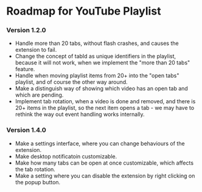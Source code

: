 # Roadmap for YouTube Playlist

### Version 1.2.0

* Handle more than 20 tabs, without flash crashes, and causes the extension to fail.
* Change the concept of tabId as unique identifiers in the playlist, because it will
not work, when we implement the "more than 20 tabs" feature.
* Handle when moving playlist items from 20+ into the "open tabs" playlist,
and of course the other way around.
* Make a distinguish way of showing which video has an open tab and which are pending.
* Implement tab rotation, when a video is done and removed, and there is 20+ items in the playlist,
so the next item opens a tab - we may have to rethink the way out event handling works internally.

### Version 1.4.0

* Make a settings interface, where you can change behaviours of the extension.
* Make desktop notificatoin customizable.
* Make how many tabs can be open at once customizable, which affects the tab rotation.
* Make a setting where you can disable the extension by right clicking on the popup button.
